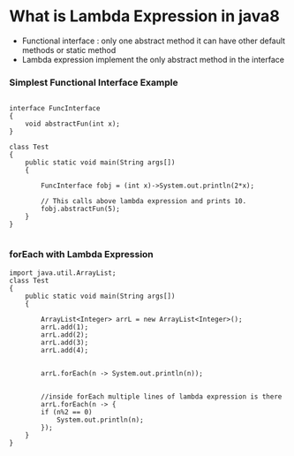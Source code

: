 # What is Lambda Expression in java8

- Functional interface : only one abstract method it can have other default methods or static method
- Lambda expression implement the only abstract method in the interface



### Simplest Functional Interface Example
```

interface FuncInterface
{
	void abstractFun(int x);
}

class Test
{
	public static void main(String args[])
	{
		
		FuncInterface fobj = (int x)->System.out.println(2*x);

		// This calls above lambda expression and prints 10.
		fobj.abstractFun(5);
	}
}


```


### forEach with Lambda Expression
```
import java.util.ArrayList;
class Test
{
	public static void main(String args[])
	{
		
		ArrayList<Integer> arrL = new ArrayList<Integer>();
		arrL.add(1);
		arrL.add(2);
		arrL.add(3);
		arrL.add(4);

		
		arrL.forEach(n -> System.out.println(n));

		
		//inside forEach multiple lines of lambda expression is there 
		arrL.forEach(n -> { 
		if (n%2 == 0) 
			System.out.println(n);
		});
	}
}

```
